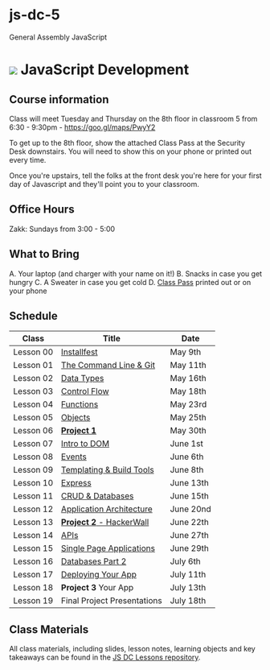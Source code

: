 # js-dc-5
General Assembly JavaScript
# ![](assets/logo.png) JavaScript Development

## Course information

Class will meet Tuesday and Thursday on the 8th floor in classroom 5 from 6:30 - 9:30pm - https://goo.gl/maps/PwyY2

To get up to the 8th floor, show the attached Class Pass at the Security Desk downstairs. You will need to show this on your phone or printed out every time.

Once you're upstairs, tell the folks at the front desk you're here for your first day of Javascript and they'll point you to your classroom.

## Office Hours

Zakk: Sundays from 3:00 - 5:00

## What to Bring

A. Your laptop (and charger with your name on it!)
B. Snacks in case you get hungry
C. A Sweater in case you get cold
D. [Class Pass](./assets/class-pass.png) printed out or on your phone

## Schedule

|   Class   |                                Title                                |    Date     |
| --------- | ------------------------------------------------------------------- | ----------- |
| Lesson 00 | [Installfest](https://ga-students.github.io/js-dc-5/00-installfest) | May 9th |
| Lesson 01 | [The Command Line & Git](https://ga-students.github.io/js-dc-5/01-command-line)| May 11th |
| Lesson 02 | [Data Types](https://ga-students.github.io/js-dc-5/02-data-types) | May 16th |
| Lesson 03 | [Control Flow](https://ga-students.github.io/js-dc-5/03-control-flow) | May 18th |
| Lesson 04 | [Functions](https://ga-students.github.io/js-dc-5/04-functions)| May 23rd |
| Lesson 05 | [Objects](https://ga-students.github.io/js-dc-5/05-objects) | May 25th |
| Lesson 06 | **[Project 1](https://ga-students.github.io/js-dc-5/06-lab)** | May 30th |
| Lesson 07 | [Intro to DOM](https://ga-students.github.io/js-dc-5/07-intro-to-dom)| June 1st |
| Lesson 08 | [Events](https://ga-students.github.io/js-dc-5/08-events) | June 6th |
| Lesson 09 | [Templating & Build Tools](https://ga-students.github.io/js-dc-5/09-templating)| June 8th  |
| Lesson 10 | [Express](https://ga-students.github.io/js-dc-5/10-express) | June 13th  |
| Lesson 11 | [CRUD & Databases](https://ga-students.github.io/js-dc-5/11-crud-and-dbs) | June 15th |
| Lesson 12 | [Application Architecture](https://ga-students.github.io/js-dc-5/13-architecture) | June 20nd |
| Lesson 13 | [**Project 2** - HackerWall](https://ga-students.github.io/js-dc-5/14-lab02) | June 22th |
| Lesson 14 | [APIs](https://ga-students.github.io/js-dc-5/12-apis)| June 27th |
| Lesson 15 | [Single Page Applications](https://ga-students.github.io/js-dc-5/15-spas) | June 29th |
| Lesson 16 | [Databases Part 2](https://ga-students.github.io/js-dc-5/16-dbs2)| July 6th |
| Lesson 17 | [Deploying Your App](https://ga-students.github.io/js-dc-5/17-deployment) | July 11th |
| Lesson 18 | **Project 3** Your App                                  | July 13th |
| Lesson 19 | Final Project Presentations                                         | July 18th |

## Class Materials
All class materials, including slides, lesson notes, learning objects and key takeaways can be found in the [JS DC Lessons repository](https://github.com/ga-students/JS-DC).

